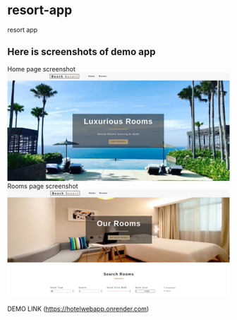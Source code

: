 # resort-app
resort app

## Here is screenshots of demo app
 Home page screenshot 
![](resort.png)
Rooms page screenshot
![](Room-paga.png)

DEMO LINK (https://hotelwebapp.onrender.com)
